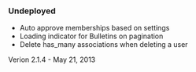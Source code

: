 ### Undeployed

* Auto approve memberships based on settings
* Loading indicator for Bulletins on pagination
* Delete has_many associations when deleting a user

Verion 2.1.4 - May 21, 2013

